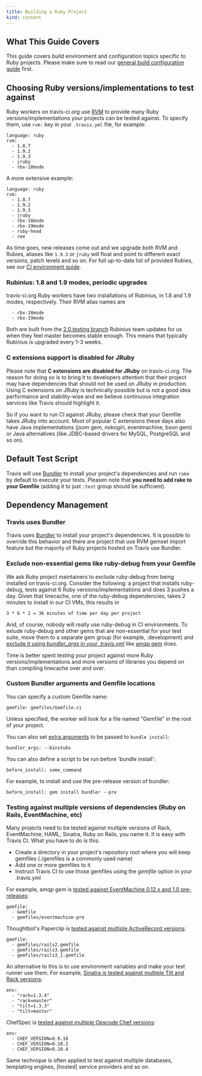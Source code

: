 ```yaml
---
title: Building a Ruby Project
kind: content
---
```


## What This Guide Covers

This guide covers build environment and configuration topics specific to Ruby projects. Please make sure to read our [general build configuration guide](/docs/user/build-configuration/) first.

## Choosing Ruby versions/implementations to test against

Ruby workers on travis-ci.org use [RVM](https://rvm.beginrescueend.com/) to provide many Ruby versions/implementations your projects can be tested against.
To specify them, use `rvm:` key in your `.travis.yml` file, for example:

    language: ruby
    rvm:
      - 1.8.7
      - 1.9.2
      - 1.9.3
      - jruby
      - rbx-18mode

A more extensive example:

    language: ruby
    rvm:
      - 1.8.7
      - 1.9.2
      - 1.9.3
      - jruby
      - rbx-18mode
      - rbx-19mode
      - ruby-head
      - ree


As time goes, new releases come out and we upgrade both RVM and Rubies, aliases like `1.9.3` or `jruby` will float and point to different
exact versions, patch levels and so on. For full up-to-date list of provided Rubies, see our [CI environment guide](/docs/user/ci-environment/).



### Rubinius: 1.8 and 1.9 modes, periodic upgrades

travis-ci.org Ruby workers have two installations of Rubinius, in 1.8 and 1.9 modes, respectively. Their RVM alias names are

      - rbx-18mode
      - rbx-19mode

Both are built from the [2.0.testing branch](https://github.com/rubinius/rubinius/tree/2.0.testing) Rubinius team updates for us when they feel master becomes stable enough. This means that
typically Rubinius is upgraded every 1-3 weeks.


### C extensions support is disabled for JRuby

Please note that **C extensions are disabled for JRuby** on travis-ci.org. The reason for doing so is to bring it to developers attention
that their project may have dependencies that should not be used on JRuby in production. Using C extensions on JRuby is technically possible
but is not a good idea performance and stability-wise and we believe continuous integration services like Travis should highlight it.

So if you want to run CI against JRuby, please check that your Gemfile takes JRuby into account. Most of popular C extensions these days also have Java implementations
(jsom gem, nokogiri, eventmachine, bson gem) or Java alternatives (like JDBC-based drivers for MySQL, PostgreSQL and so on).




## Default Test Script

Travis will use [Bundler](http://gembundler.com/) to install your project's dependencies and run `rake` by default to execute your tests.
Pleasen note that **you need to add rake to your Gemfile** (adding it to just `:test` group should be sufficient).


## Dependency Management

### Travis uses Bundler

Travis uses [Bundler](http://gembundler.com/) to install your project's dependencies. It is possible to override this behavior and there are project
that use RVM gemset import feature but the majority of Ruby projects hosted on Travis use Bundler.


### Exclude non-essential gems like ruby-debug from your Gemfile

We ask Ruby project maintainers to exclude ruby-debug from being installed on travis-ci.org. Consider the following:
a project that installs ruby-debug, tests against 6 Ruby versions/implementations and does 3 pushes a day. Given that
linecache, one of the ruby-debug dependencies, takes 2 minutes to install in our CI VMs, this results in

    3 * 6 * 2 = 36 minutes of time per day per project

And, of course, nobody will really use ruby-debug in CI environments. To exlude ruby-debug and other gems that are
non-essential for your test suite, move them to a separate gem group (for example, :development) and [exclude it
using *bundler_args* in your .travis.yml](https://github.com/ruby-amqp/amqp/blob/master/.travis.yml#L2) like [amqp gem](https://github.com/ruby-amqp/amqp) does.

Time is better spent testing your project against more Ruby versions/implementations and more versions of libraries you depend on than
compiling linecache over and over.


### Custom Bundler arguments and Gemfile locations

You can specify a custom Gemfile name:

    gemfile: gemfiles/Gemfile.ci

Unless specified, the worker will look for a file named "Gemfile" in the root of your project.

You can also set <a href="http://gembundler.com/man/bundle-install.1.html">extra arguments</a> to be passed to `bundle install`:

    bundler_args: --binstubs


You can also define a script to be run before 'bundle install':

    before_install: some_command

For example, to install and use the pre-release version of bundler:

    before_install: gem install bundler --pre



### Testing against multiple versions of dependencies (Ruby on Rails, EventMachine, etc)

Many projects need to be tested against multiple versions of Rack, EventMachine, HAML, Sinatra, Ruby on Rails, you name it. It is easy
with Travis CI. What you have to do is this:

 * Create a directory in your project's repository root where you will keep gemfiles (./gemfiles is a commonly used name)
 * Add one or more gemfiles to it
 * Instruct Travis CI to use those gemfiles using the *gemfile* option in your .travis.yml

For example, amqp gem is [tested against EventMachine 0.12.x and 1.0 pre-releases](https://github.com/ruby-amqp/amqp/blob/master/.travis.yml):

    gemfile:
      - Gemfile
      - gemfiles/eventmachine-pre

Thoughtbot's Paperclip is [tested against multiple ActiveRecord versions](https://github.com/thoughtbot/paperclip/blob/master/.travis.yml):

    gemfile:
      - gemfiles/rails2.gemfile
      - gemfiles/rails3.gemfile
      - gemfiles/rails3_1.gemfile

An alternative to this is to use environment variables and make your test runner use them. For example, [Sinatra is tested against multiple
Tilt and Rack versions](https://github.com/sinatra/sinatra/blob/master/.travis.yml):

    env:
      - "rack=1.3.4"
      - "rack=master"
      - "tilt=1.3.3"
      - "tilt=master"

ChefSpec is [tested against multiple Opscode Chef versions](https://github.com/acrmp/chefspec/blob/master/.travis.yml):

    env:
      - CHEF_VERSION=0.9.18
      - CHEF_VERSION=0.10.2
      - CHEF_VERSION=0.10.4

Same technique is often applied to test against multiple databases, templating engines, [hosted] service providers and so on.


